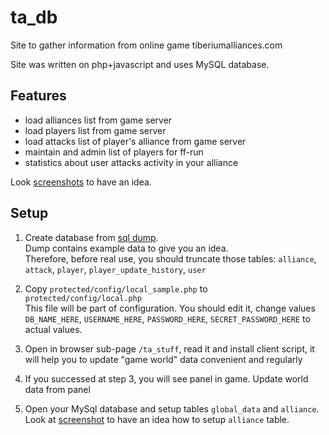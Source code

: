 # ta_db
Site to gather information from online game tiberiumalliances.com

Site was written on php+javascript and uses MySQL database.

## Features
* load alliances list from game server
* load players list from game server
* load attacks list of player's alliance from game server
* maintain and admin list of players for ff-run
* statistics about user attacks activity in your alliance

Look [screenshots](https://github.com/sharpensteel/ta_db/tree/master/screenshots) to have an idea. 


## Setup
1. Create database from [sql dump](https://github.com/sharpensteel/ta_db/tree/master/install/db_dump.sql).<br />
  Dump contains example data to give you an idea.   
  Therefore, before real use, you should truncate those tables: `alliance`, `attack`, `player`, `player_update_history`, `user`
  
2. Copy `protected/config/local_sample.php` to `protected/config/local.php`<br />
   This file will be part of configuration. You should edit it, change values `DB_NAME_HERE`, `USERNAME_HERE`, `PASSWORD_HERE`, `SECRET_PASSWORD_HERE` to actual values.

3. Open in browser sub-page `/ta_stuff`, read it and install client script, it will help you to update "game world" data convenient and regularly   

4. If you successed at step 3, you will see panel in game. Update world data from panel
 
5. Open your MySql database and setup tables `global_data` and `alliance`.<br />
  Look at [screenshot](https://github.com/sharpensteel/ta_db/blob/master/screenshots/10.table_'alliance'_needs_setup.JPG) to have an idea how to setup `alliance` table.
  


 
